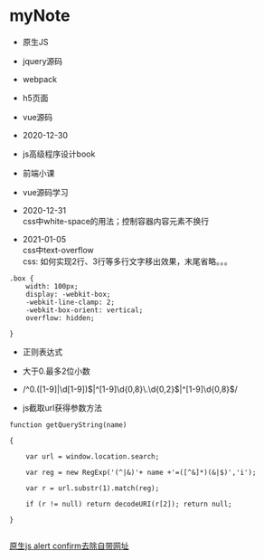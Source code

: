 # myNote

* 原生JS 
* jquery源码
* webpack
* h5页面
* vue源码

* 2020-12-30 
* js高级程序设计book
* 前端小课
* vue源码学习

* 2020-12-31  
css中white-space的用法；控制容器内容元素不换行

* 2021-01-05  
css中text-overflow  
css: 如何实现2行、3行等多行文字移出效果，末尾省略。。。  
```
.box {  
    width: 100px;   
    display: -webkit-box;  
    -webkit-line-clamp: 2;  
    -webkit-box-orient: vertical;  
    overflow: hidden;  
    
}
```  
* 正则表达式  
* 大于0.最多2位小数  
* /^0\.([1-9]|\d[1-9])$|^[1-9]\d{0,8}\.\d{0,2}$|^[1-9]\d{0,8}$/  

* js截取url获得参数方法  
```
function getQueryString(name)

{

    var url = window.location.search;

    var reg = new RegExp('(^|&)'+ name +'=([^&]*)(&|$)','i');

    var r = url.substr(1).match(reg);

    if (r != null) return decodeURI(r[2]); return null;

}
 
```  
[原生js alert confirm去除自带网址](https://www.cnblogs.com/wakbook/p/6429631.html)




